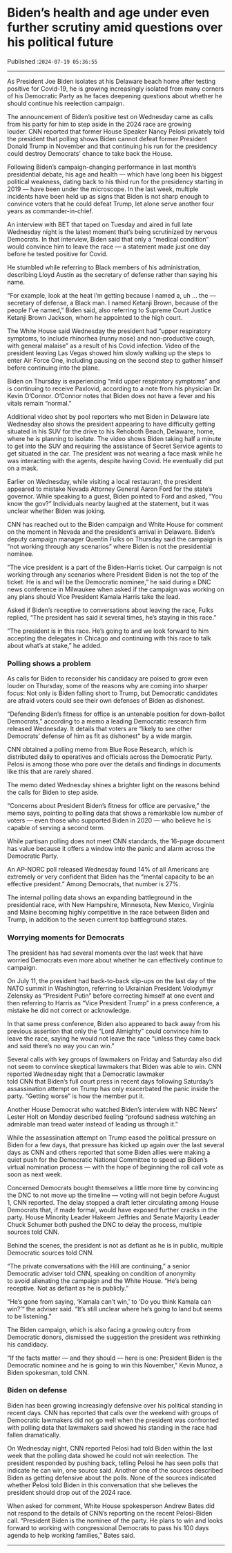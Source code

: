 # Biden’s health and age under even further scrutiny amid questions over his political future

Published :`2024-07-19 05:36:55`

---

As President Joe Biden isolates at his Delaware beach home after testing positive for Covid-19, he is growing increasingly isolated from many corners of his Democratic Party as he faces deepening questions about whether he should continue his reelection campaign.

The announcement of Biden’s positive test on Wednesday came as calls from his party for him to step aside in the 2024 race are growing louder. CNN reported that former House Speaker Nancy Pelosi privately told the president that polling shows Biden cannot defeat former President Donald Trump in November and that continuing his run for the presidency could destroy Democrats’ chance to take back the House.

Following Biden’s campaign-changing performance in last month’s presidential debate, his age and health — which have long been his biggest political weakness, dating back to his third run for the presidency starting in 2019 — have been under the microscope. In the last week, multiple incidents have been held up as signs that Biden is not sharp enough to convince voters that he could defeat Trump, let alone serve another four years as commander-in-chief.

An interview with BET that taped on Tuesday and aired in full late Wednesday night is the latest moment that’s being scrutinized by nervous Democrats. In that interview, Biden said that only a “medical condition” would convince him to leave the race — a statement made just one day before he tested positive for Covid.

He stumbled while referring to Black members of his administration, describing Lloyd Austin as the secretary of defense rather than saying his name.

“For example, look at the heat I’m getting because I named a, uh … the — secretary of defense, a Black man. I named Ketanji Brown, because of the people I’ve named,” Biden said, also referring to Supreme Court Justice Ketanji Brown Jackson, whom he appointed to the high court.

The White House said Wednesday the president had “upper respiratory symptoms, to include rhinorhea (runny nose) and non-productive cough, with general malaise” as a result of his Covid infection. Video of the president leaving Las Vegas showed him slowly walking up the steps to enter Air Force One, including pausing on the second step to gather himself before continuing into the plane.

Biden on Thursday is experiencing “mild upper respiratory symptoms” and is continuing to receive Paxlovid, according to a note from his physician Dr. Kevin O’Connor. O’Connor notes that Biden does not have a fever and his vitals remain “normal.”

Additional video shot by pool reporters who met Biden in Delaware late Wednesday also shows the president appearing to have difficulty getting situated in his SUV for the drive to his Rehoboth Beach, Delaware, home, where he is planning to isolate. The video shows Biden taking half a minute to get into the SUV and requiring the assistance of Secret Service agents to get situated in the car. The president was not wearing a face mask while he was interacting with the agents, despite having Covid. He eventually did put on a mask.

Earlier on Wednesday, while visiting a local restaurant, the president appeared to mistake Nevada Attorney General Aaron Ford for the state’s governor. While speaking to a guest, Biden pointed to Ford and asked, “You know the gov?” Individuals nearby laughed at the statement, but it was unclear whether Biden was joking.

CNN has reached out to the Biden campaign and White House for comment on the moment in Nevada and the president’s arrival in Delaware. Biden’s deputy campaign manager Quentin Fulks on Thursday said the campaign is “not working through any scenarios” where Biden is not the presidential nominee.

“The vice president is a part of the Biden-Harris ticket. Our campaign is not working through any scenarios where President Biden is not the top of the ticket. He is and will be the Democratic nominee,” he said during a DNC news conference in Milwaukee when asked if the campaign was working on any plans should Vice President Kamala Harris take the lead.

Asked if Biden’s receptive to conversations about leaving the race, Fulks replied, “The president has said it several times, he’s staying in this race.”

“The president is in this race. He’s going to and we look forward to him accepting the delegates in Chicago and continuing with this race to talk about what’s at stake,” he added.

### Polling shows a problem

As calls for Biden to reconsider his candidacy are poised to grow even louder on Thursday, some of the reasons why are coming into sharper focus: Not only is Biden falling short to Trump, but Democratic candidates are afraid voters could see their own defenses of Biden as dishonest.

“Defending Biden’s fitness for office is an untenable position for down-ballot Democrats,” according to a memo a leading Democratic research firm released Wednesday. It details that voters are “likely to see other Democrats’ defense of him as fit as dishonest” by a wide margin.

CNN obtained a polling memo from Blue Rose Research, which is distributed daily to operatives and officials across the Democratic Party. Pelosi is among those who pore over the details and findings in documents like this that are rarely shared.

The memo dated Wednesday shines a brighter light on the reasons behind the calls for Biden to step aside.

“Concerns about President Biden’s fitness for office are pervasive,” the memo says, pointing to polling data that shows a remarkable low number of voters — even those who supported Biden in 2020 — who believe he is capable of serving a second term.

While partisan polling does not meet CNN standards, the 16-page document has value because it offers a window into the panic and alarm across the Democratic Party.

An AP-NORC poll released Wednesday found 14% of all Americans are extremely or very confident that Biden has the “mental capacity to be an effective president.” Among Democrats, that number is 27%.

The internal polling data shows an expanding battleground in the presidential race, with New Hampshire, Minnesota, New Mexico, Virginia and Maine becoming highly competitive in the race between Biden and Trump, in addition to the seven current top battleground states.

### Worrying moments for Democrats

The president has had several moments over the last week that have worried Democrats even more about whether he can effectively continue to campaign.

On July 11, the president had back-to-back slip-ups on the last day of the NATO summit in Washington, referring to Ukrainian President Volodymyr Zelensky as “President Putin” before correcting himself at one event and then referring to Harris as “Vice President Trump” in a press conference, a mistake he did not correct or acknowledge.

In that same press conference, Biden also appeared to back away from his previous assertion that only the “Lord Almighty” could convince him to leave the race, saying he would not leave the race “unless they came back and said there’s no way you can win.”

Several calls with key groups of lawmakers on Friday and Saturday also did not seem to convince skeptical lawmakers that Biden was able to win. CNN reported Wednesday night that a Democratic lawmaker told CNN that Biden’s full court press in recent days following Saturday’s assassination attempt on Trump has only exacerbated the panic inside the party. “Getting worse” is how the member put it.

Another House Democrat who watched Biden’s interview with NBC News’ Lester Holt on Monday described feeling “profound sadness watching an admirable man tread water instead of leading us through it.”

While the assassination attempt on Trump eased the political pressure on Biden for a few days,  that pressure has kicked up again over the last several days as CNN and others reported that some Biden allies were making a quiet push for the Democratic National Committee to speed up Biden’s virtual nomination process — with the hope of beginning the roll call vote as soon as next week.

Concerned Democrats bought themselves a little more time by convincing the DNC to not move up the timeline — voting will not begin before August 1, CNN reported. The delay stopped a draft letter circulating among House Democrats that, if made formal, would have exposed further cracks in the party. House Minority Leader Hakeem Jeffries and Senate Majority Leader Chuck Schumer both pushed the DNC to delay the process, multiple sources told CNN.

Behind the scenes, the president is not as defiant as he is in public, multiple Democratic sources told CNN.

“The private conversations with the Hill are continuing,” a senior Democratic adviser told CNN, speaking on condition of anonymity to avoid alienating the campaign and the White House. “He’s being receptive. Not as defiant as he is publicly.”

“He’s gone from saying, ‘Kamala can’t win,’ to ‘Do you think Kamala can win?’“ the adviser said. “It’s still unclear where he’s going to land but seems to be listening.”

The Biden campaign, which is also facing a growing outcry from Democratic donors, dismissed the suggestion the president was rethinking his candidacy.

“If the facts matter — and they should — here is one: President Biden is the Democratic nominee and he is going to win this November,” Kevin Munoz, a Biden spokesman, told CNN.

### Biden on defense

Biden has been growing increasingly defensive over his political standing in recent days. CNN has reported that calls over the weekend with groups of Democratic lawmakers did not go well when the president was confronted with polling data that lawmakers said showed his standing in the race had fallen dramatically.

On Wednesday night, CNN reported Pelosi had told Biden within the last week that the polling data showed he could not win reelection. The president responded by pushing back, telling Pelosi he has seen polls that indicate he can win, one source said. Another one of the sources described Biden as getting defensive about the polls. None of the sources indicated whether Pelosi told Biden in this conversation that she believes the president should drop out of the 2024 race.

When asked for comment, White House spokesperson Andrew Bates did not respond to the details of CNN’s reporting on the recent Pelosi-Biden call. “President Biden is the nominee of the party. He plans to win and looks forward to working with congressional Democrats to pass his 100 days agenda to help working families,” Bates said.

---

